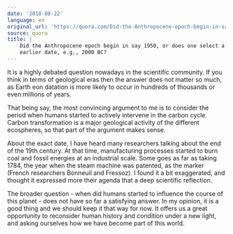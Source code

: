 ```yaml
---
date: '2018-08-22'
language: en
original_url: 'https://quora.com/Did-the-Anthropocene-epoch-begin-in-say-1950-or-does-one-select-a-much-earlier-date-e-g-2000-BC/answer/Clément-Renaud'
source: quora
title: |
    Did the Anthropocene epoch begin in say 1950, or does one select a much
    earlier date, e.g., 2000 BC?
---
```


It is a highly debated question nowadays in the scientific community. If
you think in terms of geological eras then the answer does not matter so
much, as Earth eon datation is more likely to occur in hundreds of
thousands or even millions of years.

That being say, the most convincing argument to me is to consider the
period when humans started to actively intervene in the carbon cycle.
Carbon transformation is a major geological activity of the different
ecospheres, so that part of the argument makes sense.

About the exact date, I have heard many researchers talking about the
end of the 19th century. At that time, manufacturing processes started
to burn coal and fossil energies at an industrial scale. Some goes as
far as taking 1784, the year when the steam machine was patented, as the
marker (French researchers Bonneuil and Fressoz). I found it a bit
exaggerated, and thought it expressed more their agenda that a deep
scientific reflection.

The broader question - when did humans started to influence the course
of this planet - does not have so far a satisfying answer. In my
opinion, it is a good thing and we should keep it that way for now. It
offers us a great opportunity to reconsider human history and condition
under a new light, and asking ourselves how we have become part of this
world.
